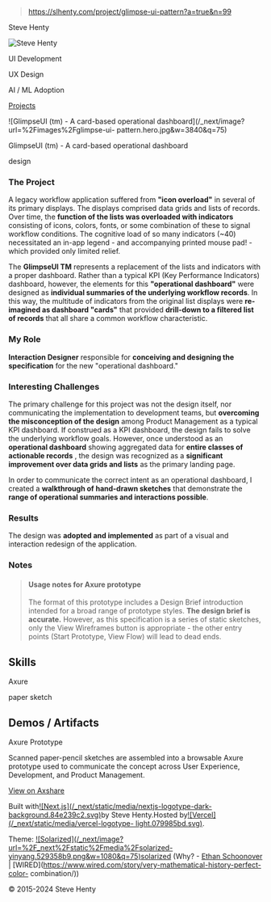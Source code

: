 > https://slhenty.com/project/glimpse-ui-pattern?a=true&n=99



Steve Henty

![Steve
Henty](/_next/image?url=%2F_next%2Fstatic%2Fmedia%2FProfile_close_square.f71e0d71.jpg&w=3840&q=75)

UI Development

UX Design

AI / ML Adoption

[Projects](/?a=true&n=99#projects)

![GlimpseUI \(tm\) - A card-based operational
dashboard](/_next/image?url=%2Fimages%2Fglimpse-ui-
pattern.hero.jpg&w=3840&q=75)

GlimpseUI (tm) - A card-based operational dashboard

design

### The Project

A legacy workflow application suffered from **"icon overload"** in several of
its primary displays. The displays comprised data grids and lists of records.
Over time, the **function of the lists was overloaded with indicators**
consisting of icons, colors, fonts, or some combination of these to signal
workflow conditions. The cognitive load of so many indicators (~40)
necessitated an in-app legend - and accompanying printed mouse pad! - which
provided only limited relief.

The **GlimpseUI TM** represents a replacement of the lists and indicators with
a proper dashboard. Rather than a typical KPI (Key Performance Indicators)
dashboard, however, the elements for this **"operational dashboard"** were
designed as **individual summaries of the underlying workflow records**. In
this way, the multitude of indicators from the original list displays were
**re-imagined as dashboard "cards"** that provided **drill-down to a filtered
list of records** that all share a common workflow characteristic.

### My Role

**Interaction Designer** responsible for **conceiving and designing the
specification** for the new "operational dashboard."

### Interesting Challenges

The primary challenge for this project was not the design itself, nor
communicating the implementation to development teams, but **overcoming the
misconception of the design** among Product Management as a typical KPI
dashboard. If construed as a KPI dashboard, the design fails to solve the
underlying workflow goals. However, once understood as an **operational
dashboard** showing aggregated data for **entire classes of actionable
records** , the design was recognized as a **significant improvement over data
grids and lists** as the primary landing page.

In order to communicate the correct intent as an operational dashboard, I
created a **walkthrough of hand-drawn sketches** that demonstrate the **range
of operational summaries and interactions possible**.

### Results

The design was **adopted and implemented** as part of a visual and interaction
redesign of the application.

### Notes

> #### Usage notes for Axure prototype
>
> The format of this prototype includes a Design Brief introduction intended
> for a broad range of prototype styles. **The design brief is accurate.**
> However, as this specification is a series of static sketches, only the View
> Wireframes button is appropriate - the other entry points (Start Prototype,
> View Flow) will lead to dead ends.

## Skills

Axure

paper sketch

## Demos / Artifacts

Axure Prototype

Scanned paper-pencil sketches are assembled into a browsable Axure prototype
used to communicate the concept across User Experience, Development, and
Product Management.

[View on Axshare](http://op2hv0.axshare.com/#p=design_brief)

Built with[![Next.js](/_next/static/media/nextjs-logotype-dark-
background.84e239c2.svg)](https://nextjs.org/)by Steve Henty.Hosted
by[![Vercel](/_next/static/media/vercel-logotype-
light.079985bd.svg)](https://vercel.com).

Theme: [![Solarized](/_next/image?url=%2F_next%2Fstatic%2Fmedia%2Fsolarized-
yinyang.529358b9.png&w=1080&q=75)solarized](https://en.wikipedia.org/wiki/Solarized)
(Why? - [Ethan Schoonover](https://ethanschoonover.com/solarized/) |
[WIRED](https://www.wired.com/story/very-mathematical-history-perfect-color-
combination/))

© 2015-2024 Steve Henty

